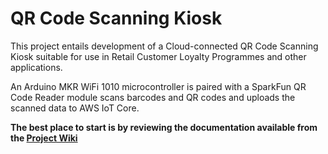 # QR Code Scanning Kiosk

This project entails development of a Cloud-connected QR Code Scanning Kiosk suitable for use in Retail Customer Loyalty Programmes and other applications. 

An Arduino MKR WiFi 1010 microcontroller is paired with a SparkFun QR Code Reader module scans barcodes and QR codes and uploads the scanned data to AWS IoT Core.

**The best place to start is by reviewing the documentation available from the [Project Wiki](https://github.com/bizkiwi/qr-code-scanning-kiosk/wiki)** 
